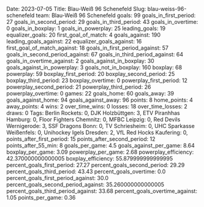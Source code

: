 Date: 2023-07-05
Title: Blau-Weiß 96 Schenefeld
Slug: blau-weiss-96-schenefeld
team: Blau-Weiß 96 Schenefeld
goals: 99
goals_in_first_period: 27
goals_in_second_period: 29
goals_in_third_period: 43
goals_in_overtime: 0
goals_in_boxplay: 1
goals_in_powerplay: 25
leading_goals: 19
equalizer_goals: 20
first_goal_of_match: 4
goals_against: 190
leading_goals_against: 22
equalizer_goals_against: 16
first_goal_of_match_against: 18
goals_in_first_period_against: 57
goals_in_second_period_against: 67
goals_in_third_period_against: 64
goals_in_overtime_against: 2
goals_against_in_boxplay: 30
goals_against_in_powerplay: 3
goals_not_in_boxplay: 160
boxplay: 68
powerplay: 59
boxplay_first_period: 20
boxplay_second_period: 25
boxplay_third_period: 23
boxplay_overtime: 0
powerplay_first_period: 12
powerplay_second_period: 21
powerplay_third_period: 26
powerplay_overtime: 0
games: 22
goals_home: 60
goals_away: 39
goals_against_home: 94
goals_against_away: 96
points: 8
home_points: 4
away_points: 4
wins: 2
over_time_wins: 0
losses: 18
over_time_losses: 2
draws: 0
Tags:  Berlin Rockets: 0,  DJK Holzbüttgen: 3,  ETV Piranhhas Hamburg: 0,  Floor Fighters Chemnitz: 0,  MFBC Leipzig: 0,  Red Devils Wernigerode: 3,  SSF Dragons Bonn: 0,  TV Schriesheim: 0,  UHC Sparkasse Weißenfels: 0,  Unihockey Igels Dresden: 2,  VfL Red Hocks Kaufering: 0,
points_after_first_period: 15
points_after_second_period: 12
points_after_55_min: 8
goals_per_game: 4.5
goals_against_per_game: 8.64
boxplay_per_game: 3.09
powerplay_per_game: 2.68
powerplay_efficiency: 42.370000000000005
boxplay_efficiency: 55.879999999999995
percent_goals_first_period: 27.27
percent_goals_second_period: 29.29
percent_goals_third_period: 43.43
percent_goals_overtime: 0.0
percent_goals_first_period_against: 30.0
percent_goals_second_period_against: 35.260000000000005
percent_goals_third_period_against: 33.68
percent_goals_overtime_against: 1.05
points_per_game: 0.36
